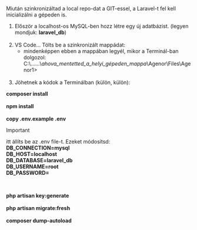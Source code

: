 Miután szinkronizáltad a local repo-dat a GIT-essel, a Laravel-t fel kell inicializálni a gépeden is.

1. Először a localhost-os MySQL-ben hozz létre egy új adatbázist. (legyen mondjuk: **laravel_db**)<br><br>
2. VS Code... Tölts be a szinkronizált mappádat:
    - mindenképpen ebben a mappában legyél, mikor a Terminál-ban dolgozol:<br>
    C:\\......\\*ahova_mentetted_a_helyi_gépeden_mappa*\Agenor\Files\Agenor1>
<br><br>
3. Jöhetnek a kódok a Terminálban (külön, külön):

**composer install**<br>
<br>
**npm install**<br>
<br>
**copy .env.example .env**
<br>
>[!IMPORTANT]
>itt állíts be az .env file-t. Ezeket módosítsd:    
>**DB_CONNECTION=mysql**<br>
>**DB_HOST=localhost**<br>
>**DB_DATABASE=laravel_db**<br>
>**DB_USERNAME=root**<br>
>**DB_PASSWORD=**<br>
<br>

**php artisan key:generate**<br>
<br>
**php artisan migrate:fresh**
<br>    
**composer dump-autoload**

